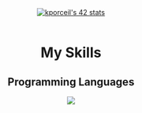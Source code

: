 <div align=center>
  <a href="https://github.com/oakoudad/badge42"><img src="https://badge.mediaplus.ma/colorfulwaves/kporceil" alt="kporceil's 42 stats" /></a>
  <br/>
  <br/>
</div>
<div align=center>
  <h1>My Skills</h1>
</div>
<div align=center>
  <h2>Programming Languages</h2>
</div>
<p align="center">
  <a href="https://skillicons.dev">
    <img src="https://skillicons.dev/icons?i=c,bash,git,neovim" />
  </a>
</p>
